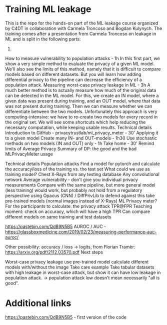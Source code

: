 # Training ML leakage

This is the repo for the hands-on part of the ML leakage course organized by C4DT in
collaboration with Carmela Troncoso and Bogdan Kulynych.
The training comes after a presentation from Carmela Troncoso on leakage in ML
and is split in the following parts:

1. 

How to measure vulnerability to  population attacks - 1h
In this first part, we show a very simple method to evaluate the privacy of a given ML model. We'll also see the limits of this method, namely that it is difficult to compare models based on different datasets. But you will learn how adding differential privacy to the pipeline can decrease the efficiency of a population attack.
Measuring worst-case privacy leakage in ML - 3h
A much better method is to actually measure how much of the original data can be detected in the ML model. For this, we create an IN model, where a given data was present during training, and an OUT model, where that data was not present during training. Then we can measure whether we can differentiate between the two models.
Unfortunately this approach is very computing-intensive: we have to re-create two models for every record in the original set. We will see some shortcuts which help reducing the necessary computation, while keeping usable results.
Technical details
Introduction to GitHub - privacytrustlab/ml_privacy_meter - 30'
Applying it to a given model
Create many IN- and OUT-models - 1h30
Use stochastic methods on two models (IN and OUT) only - 1h
Take home - 30'
Remind limits of Average Privacy
Summary of DP: the good and the bad
MLPrivacyMeter usage

Technical details
Population attacks
Find a model for pytorch and calculate the accuracy/loss of the training vs. the test set
What could we use as training model?
Chest X-Rays from any testing database
Any convolutional network
Average vulnerability - don't give you individual privacy measurements
Compare with the same pipeline, but
more general model (less training) would work, but probably not hold from a regulatory perspective
using Opacus (CNN) / DiffPrivLib to defend against this
take pre-trained models (normal images instead of X-Rays)
ML Privacy meter?
For the participants to calculate: the privacy attack
TPR@FPR
Teaching moment: check on accuracy, which will have a high TPR
Can compare different models on same training and test datasets


https://pastebin.com/QdB9N5B5
AUROC / AUC - https://glassboxmedicine.com/2019/02/23/measuring-performance-auc-auroc/

Other possibility: accuracy / loss -> logits, from Florian Tramèr:
https://arxiv.org/pdf/2112.03570.pdf
Next steps


Worst-case privacy leakage
use pre-trained model
calculate different models with/without the image
Take care example
Take tabular datasets with high leakage in worst-case attack, but show it can have low leakage in population attack. -> population attack low doesn't mean necessarily "all is good".

# Additional links
https://pastebin.com/QdB9N5B5 - first version of the code